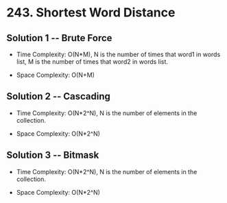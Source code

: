 # 243. Shortest Word Distance

## Solution 1 -- Brute Force

* Time Complexity: O(N*M), N is the number of times that word1 in words list, M is the number of times that word2 in words list.

* Space Complexity: O(N+M)

## Solution 2 -- Cascading

* Time Complexity: O(N*2^N), N is the number of elements in the collection.

* Space Complexity: O(N*2^N)

## Solution 3 -- Bitmask

* Time Complexity: O(N*2^N), N is the number of elements in the collection.

* Space Complexity: O(N*2^N)
